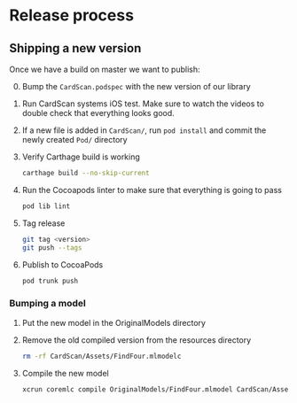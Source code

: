 # Release process

## Shipping a new version

Once we have a build on master we want to publish:

0. Bump the `CardScan.podspec` with the new version of our library

1. Run CardScan systems iOS test. Make sure to watch the videos to double check that everything looks good.

2. If a new file is added in `CardScan/`, run `pod install` and commit the newly created `Pod/` directory

3. Verify Carthage build is working

   ```bash
   carthage build --no-skip-current
   ```

4. Run the Cocoapods linter to make sure that everything is going to pass

   ```bash
   pod lib lint
   ```

5. Tag release

   ```bash
   git tag <version>
   git push --tags
   ```

6. Publish to CocoaPods

   ```bash
   pod trunk push
   ```

### Bumping a model

1. Put the new model in the OriginalModels directory

2. Remove the old compiled version from the resources directory

   ```bash
   rm -rf CardScan/Assets/FindFour.mlmodelc
   ```
3. Compile the new model

   ```bash
   xcrun coremlc compile OriginalModels/FindFour.mlmodel CardScan/Assets
   ```
